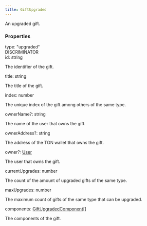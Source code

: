 ```yaml
---
title: GiftUpgraded
---
```


An upgraded gift.


### Properties

<div class="flex flex-col gap-3"><div><div class="flex gap-2"><div class="font-mono p" id="p_type" data-anchor><span class="font-bold">type</span><span class="opacity-50">:</span> <span>&quot;upgraded&quot;</span></div><div class="flex items-center"><div class="bg-dbt px-1.5 rounded-md select-none text-fgt text-[10px]">DISCRIMINATOR</div></div></div></div><div><div class="flex gap-2"><div class="font-mono p" id="p_id" data-anchor><span class="font-bold">id</span><span class="opacity-50">:</span> <span>string</span></div></div><div class="pl-3"><div class="no-margin">

The identifier of the gift.

</div></div></div><div><div class="flex gap-2"><div class="font-mono p" id="p_title" data-anchor><span class="font-bold">title</span><span class="opacity-50">:</span> <span>string</span></div></div><div class="pl-3"><div class="no-margin">

The title of the gift.

</div></div></div><div><div class="flex gap-2"><div class="font-mono p" id="p_index" data-anchor><span class="font-bold">index</span><span class="opacity-50">:</span> <span>number</span></div></div><div class="pl-3"><div class="no-margin">

The unique index of the gift among others of the same type.

</div></div></div><div><div class="flex gap-2"><div class="font-mono p" id="p_ownerName" data-anchor><span class="font-bold">ownerName</span><span class="opacity-50"><span title="Optional" class="cursor-help">?</span>:</span> <span>string</span></div></div><div class="pl-3"><div class="no-margin">

The name of the user that owns the gift.

</div></div></div><div><div class="flex gap-2"><div class="font-mono p" id="p_ownerAddress" data-anchor><span class="font-bold">ownerAddress</span><span class="opacity-50"><span title="Optional" class="cursor-help">?</span>:</span> <span>string</span></div></div><div class="pl-3"><div class="no-margin">

The address of the TON wallet that owns the gift.

</div></div></div><div><div class="flex gap-2"><div class="font-mono p" id="p_owner" data-anchor><span class="font-bold">owner</span><span class="opacity-50"><span title="Optional" class="cursor-help">?</span>:</span> <a href="/gh/types/user"  >User</a></div></div><div class="pl-3"><div class="no-margin">

The user that owns the gift.

</div></div></div><div><div class="flex gap-2"><div class="font-mono p" id="p_currentUpgrades" data-anchor><span class="font-bold">currentUpgrades</span><span class="opacity-50">:</span> <span>number</span></div></div><div class="pl-3"><div class="no-margin">

The count of the amount of upgraded gifts of the same type.

</div></div></div><div><div class="flex gap-2"><div class="font-mono p" id="p_maxUpgrades" data-anchor><span class="font-bold">maxUpgrades</span><span class="opacity-50">:</span> <span>number</span></div></div><div class="pl-3"><div class="no-margin">

The maximum count of gifts of the same type that can be upgraded.

</div></div></div><div><div class="flex gap-2"><div class="font-mono p" id="p_components" data-anchor><span class="font-bold">components</span><span class="opacity-50">:</span> <a href="/gh/types/giftupgradedcomponent"  >GiftUpgradedComponent</a><span class="opacity-50">[]</span></div></div><div class="pl-3"><div class="no-margin">

The components of the gift.

</div></div></div></div>

